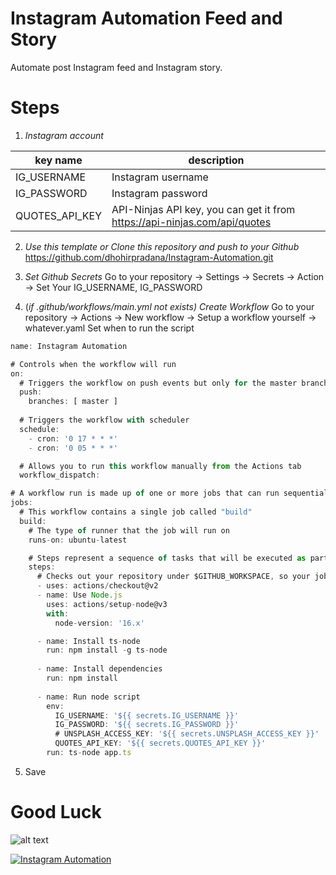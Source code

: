 # Instagram Automation Feed and Story

Automate post Instagram feed and Instagram story.

# Steps
1. *Instagram account*

|key name|description|
|--------|--------------|
|IG\_USERNAME|Instagram username|
|IG\_PASSWORD|Instagram password|
|QUOTES\_API\_KEY|API-Ninjas API key, you can get it from https://api-ninjas.com/api/quotes|

2. *Use this template or Clone this repository and push to your Github*
https://github.com/dhohirpradana/Instagram-Automation.git

3. *Set Github Secrets*
Go to your repository -> Settings -> Secrets -> Action -> Set Your IG_USERNAME, IG_PASSWORD

4. (*if .github/workflows/main.yml not exists)* *Create Workflow*
Go to your repository -> Actions -> New workflow -> Setup a workflow yourself -> whatever.yaml
Set when to run the script

```javascript
name: Instagram Automation

# Controls when the workflow will run
on:
  # Triggers the workflow on push events but only for the master branch
  push:
    branches: [ master ]
  
  # Triggers the workflow with scheduler
  schedule:
    - cron: '0 17 * * *'
    - cron: '0 05 * * *'

  # Allows you to run this workflow manually from the Actions tab
  workflow_dispatch:

# A workflow run is made up of one or more jobs that can run sequentially or in parallel
jobs:
  # This workflow contains a single job called "build"
  build:
    # The type of runner that the job will run on
    runs-on: ubuntu-latest

    # Steps represent a sequence of tasks that will be executed as part of the job
    steps:
      # Checks out your repository under $GITHUB_WORKSPACE, so your job can access it
      - uses: actions/checkout@v2
      - name: Use Node.js
        uses: actions/setup-node@v3
        with:
          node-version: '16.x'

      - name: Install ts-node
        run: npm install -g ts-node
          
      - name: Install dependencies
        run: npm install
        
      - name: Run node script
        env:
          IG_USERNAME: '${{ secrets.IG_USERNAME }}'
          IG_PASSWORD: '${{ secrets.IG_PASSWORD }}'
          # UNSPLASH_ACCESS_KEY: '${{ secrets.UNSPLASH_ACCESS_KEY }}'
          QUOTES_API_KEY: '${{ secrets.QUOTES_API_KEY }}'
        run: ts-node app.ts
```

5. Save

# Good Luck
![alt text](https://github.com/dhohirpradana/Instagram-Automation/blob/master/actions.png?raw=true)

[![Instagram Automation](https://github.com/dhohirpradana/Instagram-Automation/actions/workflows/node.yml/badge.svg)](https://github.com/dhohirpradana/Instagram-Automation/actions/workflows/node.yml)
